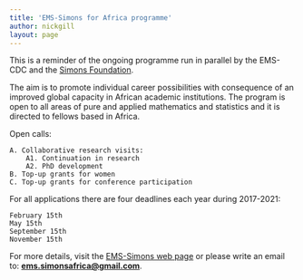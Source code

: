 ```yaml
---
title: 'EMS-Simons for Africa programme'
﻿author: nickgill
layout: page
---
```


This is a reminder of the ongoing programme run in parallel by the EMS-CDC and the <a href = "https://www.simonsfoundation.org/">Simons Foundation</a>. 

The aim is to promote individual career possibilities with consequence of an improved global capacity in African academic institutions. The program is open to all areas of pure and applied mathematics and statistics and it is directed to fellows based in Africa.

Open calls:

    A. Collaborative research visits:
        A1. Continuation in research
        A2. PhD development
    B. Top-up grants for women
    C. Top-up grants for conference participation

For all applications there are four deadlines each year during 2017-2021:

    February 15th
    May 15th
    September 15th
    November 15th

For more details, visit the <a href ="https://euro-math-soc.eu/ems-simons-africa">EMS-Simons web page</a> or please write an email to: **ems.simonsafrica@gmail.com**.

